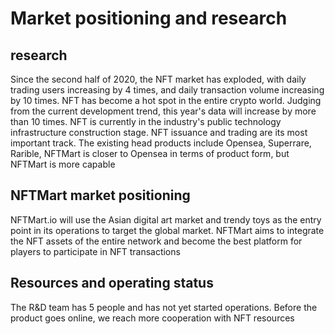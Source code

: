
# Market positioning and research
## research

Since the second half of 2020, the NFT market has exploded, with daily trading users increasing by 4 times, and daily transaction volume increasing by 10 times. NFT has become a hot spot in the entire crypto world. Judging from the current development trend, this year's data will increase by more than 10 times. NFT is currently in the industry's public technology infrastructure construction stage. NFT issuance and trading are its most important track. The existing head products include Opensea, Superrare, Rarible, NFTMart is closer to Opensea in terms of product form, but NFTMart is more capable

## NFTMart market positioning

NFTMart.io will use the Asian digital art market and trendy toys as the entry point in its operations to target the global market. NFTMart aims to integrate the NFT assets of the entire network and become the best platform for players to participate in NFT transactions



## Resources and operating status

The R&D team has 5 people and has not yet started operations. Before the product goes online, we reach more cooperation with NFT resources
